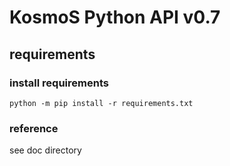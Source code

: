 # KosmoS Python API v0.7

## requirements
### install requirements
`python -m pip install -r requirements.txt`

### reference
see doc directory

